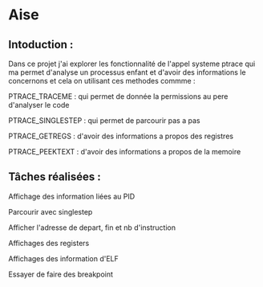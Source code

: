 # Aise

## Intoduction :

Dans ce projet j'ai explorer les fonctionnalité de l'appel systeme ptrace qui ma permet d'analyse un processus enfant et d'avoir des informations le concernons et cela on utilisant ces methodes commme :

PTRACE_TRACEME : qui permet de donnée la permissions au pere d'analyser le code

PTRACE_SINGLESTEP : qui permet de parcourir pas a pas

PTRACE_GETREGS :  d'avoir des informations a propos des registres 

PTRACE_PEEKTEXT : d'avoir des informations a propos de la memoire

## Tâches réalisées  :

Affichage des information liées au PID

Parcourir avec singlestep

Afficher l'adresse de depart, fin et nb d'instruction

Affichages des registers

Affichages des information d'ELF

Essayer de faire des breakpoint
